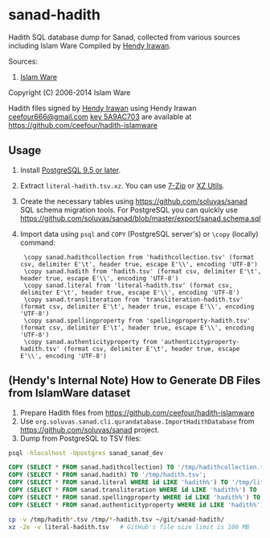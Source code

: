 sanad-hadith
============

Hadith SQL database dump for Sanad, collected from various sources including Islam Ware
Compiled by [Hendy Irawan](http://www.hendyirawan.com/).

Sources:

1. [Islam Ware](https://www.islamware.com/app/downloads)

Copyright (C) 2006-2014 Islam Ware

Hadith files signed by [Hendy Irawan](http://www.hendyirawan.com)
using Hendy Irawan <ceefour666@gmail.com> [key 5A9AC703](https://keyserver.pgp.com/vkd/DownloadKey.event?keyid=0xFEDB960B5A9AC703) 
are available at https://github.com/ceefour/hadith-islamware

## Usage

1. Install [PostgreSQL 9.5 or later](http://www.postgresql.org/).
2. Extract `literal-hadith.tsv.xz`. You can use [7-Zip](http://www.7-zip.org/) or [XZ Utils](http://tukaani.org/xz/).
3. Create the necessary tables using https://github.com/soluvas/sanad SQL schema migration tools.
    For PostgreSQL you can quickly use https://github.com/soluvas/sanad/blob/master/export/sanad.schema.sql

4. Import data using `psql` and `COPY` (PostgreSQL server's) or `\copy` (locally) command:

        \copy sanad.hadithcollection from 'hadithcollection.tsv' (format csv, delimiter E'\t', header true, escape E'\\', encoding 'UTF-8')
        \copy sanad.hadith from 'hadith.tsv' (format csv, delimiter E'\t', header true, escape E'\\', encoding 'UTF-8')
        \copy sanad.literal from 'literal-hadith.tsv' (format csv, delimiter E'\t', header true, escape E'\\', encoding 'UTF-8')
        \copy sanad.transliteration from 'transliteration-hadith.tsv' (format csv, delimiter E'\t', header true, escape E'\\', encoding 'UTF-8')
        \copy sanad.spellingproperty from 'spellingproperty-hadith.tsv' (format csv, delimiter E'\t', header true, escape E'\\', encoding 'UTF-8')
        \copy sanad.authenticityproperty from 'authenticityproperty-hadith.tsv' (format csv, delimiter E'\t', header true, escape E'\\', encoding 'UTF-8')

## (Hendy's Internal Note) How to Generate DB Files from IslamWare dataset

1. Prepare Hadith files from https://github.com/ceefour/hadith-islamware
2. Use `org.soluvas.sanad.cli.qurandatabase.ImportHadithDatabase` from https://github.com/soluvas/sanad project.
3. Dump from PostgreSQL to TSV files:

```bash
psql -hlocalhost -Upostgres sanad_sanad_dev
```

```sql
COPY (SELECT * FROM sanad.hadithcollection) TO '/tmp/hadithcollection.tsv';
COPY (SELECT * FROM sanad.hadith) TO '/tmp/hadith.tsv';
COPY (SELECT * FROM sanad.literal WHERE id LIKE 'hadith%') TO '/tmp/literal-hadith.tsv';
COPY (SELECT * FROM sanad.transliteration WHERE id LIKE 'hadith%') TO '/tmp/transliteration-hadith.tsv';
COPY (SELECT * FROM sanad.spellingproperty WHERE id LIKE 'hadith%') TO '/tmp/spellingproperty-hadith.tsv';
COPY (SELECT * FROM sanad.authenticityproperty WHERE id LIKE 'hadith%') TO '/tmp/authenticityproperty-hadith.tsv';
```

```bash
cp -v /tmp/hadith*.tsv /tmp/*-hadith.tsv ~/git/sanad-hadith/
xz -2e -v literal-hadith.tsv   # GitHub's file size limit is 100 MB
```
